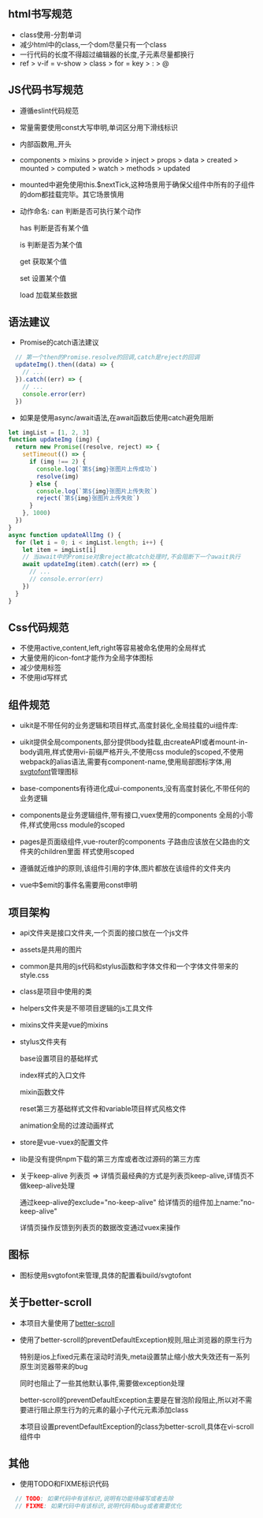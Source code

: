 ## html书写规范
- class使用-分割单词
- 减少html中的class,一个dom尽量只有一个class
- 一行代码的长度不得超过编辑器的长度,子元素尽量都换行
- ref > v-if = v-show > class >  for = key > : > @

## JS代码书写规范
- 遵循eslint代码规范
- 常量需要使用const大写申明,单词区分用下滑线标识
- 内部函数用_开头
- components > mixins > provide > inject >  props > data > created > mounted > computed > watch > methods > updated
- mounted中避免使用this.$nextTick,这种场景用于确保父组件中所有的子组件的dom都挂载完毕。其它场景慎用
- 动作命名:
  can 判断是否可执行某个动作

  has 判断是否有某个值

  is 判断是否为某个值

  get 获取某个值

  set 设置某个值

  load 加载某些数据

## 语法建议
- Promise的catch语法建议

```javascript
  // 第一个then的Promise.resolve的回调,catch是reject的回调
  updateImg().then((data) => {
    // ...
  }).catch((err) => {
    // ...
    console.error(err)
  })
```

- 如果是使用async/await语法,在await函数后使用catch避免阻断

```javascript
let imgList = [1, 2, 3]
function updateImg (img) {
  return new Promise((resolve, reject) => {
    setTimeout(() => {
      if (img !== 2) {
        console.log(`第${img}张图片上传成功`)
        resolve(img)
      } else {
        console.log(`第${img}张图片上传失败`)
        reject(`第${img}张图片上传失败`)
      }
    }, 1000)
  })
}
async function updateAllImg () {
  for (let i = 0; i < imgList.length; i++) {
    let item = imgList[i]
    // 当await中的Promise对象reject被catch处理时,不会阻断下一个await执行
    await updateImg(item).catch((err) => {
      // ...
      // console.error(err)
    })
  }
}
```

## Css代码规范
- 不使用active,content,left,right等容易被命名使用的全局样式
- 大量使用的icon-font才能作为全局字体图标
- 减少使用标签
- 不使用id写样式

## 组件规范
- uikit是不带任何的业务逻辑和项目样式,高度封装化,全局挂载的ui组件库:
- uikit提供全局components,部分提供body挂载,由createAPI或者mount-in-body调用,样式使用vi-前缀严格开头,不使用css module的scoped,不使用webpack的alias语法,需要有component-name,使用局部图标字体,用[svgtofont](https://github.com/jaywcjlove/svgtofont)管理图标

- base-components有待进化成ui-components,没有高度封装化,不带任何的业务逻辑

- components是业务逻辑组件,带有接口,vuex使用的components
全局的小零件,样式使用css module的scoped

- pages是页面级组件,vue-router的components
子路由应该放在父路由的文件夹的children里面
样式使用scoped

- 遵循就近维护的原则,该组件引用的字体,图片都放在该组件的文件夹内

- vue中$emit的事件名需要用const申明

## 项目架构
- api文件夹是接口文件夹,一个页面的接口放在一个js文件

- assets是共用的图片

- common是共用的js代码和stylus函数和字体文件和一个字体文件带来的style.css

- class是项目中使用的类

- helpers文件夹是不带项目逻辑的js工具文件

- mixins文件夹是vue的mixins

- stylus文件夹有

  base设置项目的基础样式

  index样式的入口文件

  mixin函数文件

  reset第三方基础样式文件和variable项目样式风格文件

  animation全局的过渡动画样式

- store是vue-vuex的配置文件

- lib是没有提供npm下载的第三方库或者改过源码的第三方库

- 关于keep-alive
  列表页 => 详情页最经典的方式是列表页keep-alive,详情页不做keep-alive处理

  通过keep-alive的exclude="no-keep-alive" 给详情页的组件加上name:"no-keep-alive"

  详情页操作反馈到列表页的数据改变通过vuex来操作

## 图标
- 图标使用svgtofont来管理,具体的配置看build/svgtofont

## 关于better-scroll
- 本项目大量使用了[better-scroll](https://ustbhuangyi.github.io/better-scroll/doc/zh-hans/options.html#preventdefaultexception)

- 使用了better-scroll的preventDefaultException规则,阻止浏览器的原生行为

  特别是ios上fixed元素在滚动时消失,meta设置禁止缩小放大失效还有一系列原生浏览器带来的bug

  同时也阻止了一些其他默认事件,需要做exception处理

  better-scroll的preventDefaultException主要是在冒泡阶段阻止,所以对不需要进行阻止原生行为的元素的最小子代元元素添加class

  本项目设置preventDefaultException的class为better-scroll,具体在vi-scroll组件中

## 其他
- 使用TODO和FIXME标识代码

```javascript
  // TODO: 如果代码中有该标识,说明有功能待编写或者去除
  // FIXME: 如果代码中有该标识,说明代码有bug或者需要优化
```








